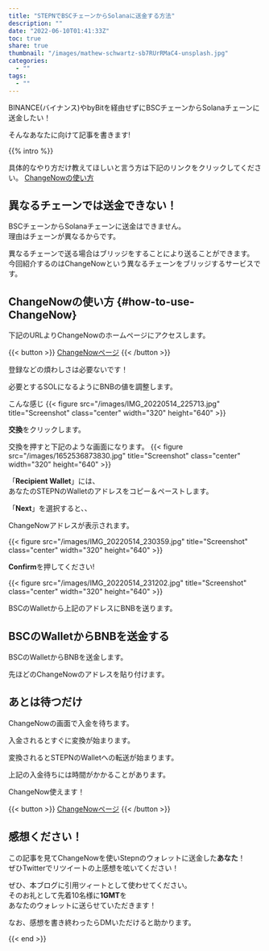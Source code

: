 ```yaml
---
title: "STEPNでBSCチェーンからSolanaに送金する方法"
description: ""
date: "2022-06-10T01:41:33Z"
toc: true
share: true
thumbnail: "/images/mathew-schwartz-sb7RUrRMaC4-unsplash.jpg"
categories:
  - ""
tags:
  - ""
---
```


BINANCE(バイナンス)やbyBitを経由せずにBSCチェーンからSolanaチェーンに送金したい！  

そんなあなたに向けて記事を書きます!

<!--more-->

{{% intro %}} 

具体的なやり方だけ教えてほしいと言う方は下記のリンクをクリックしてください。
[ChangeNowの使い方](#how-to-use-ChangeNow)

## 異なるチェーンでは送金できない！

BSCチェーンからSolanaチェーンに送金はできません。  
理由はチェーンが異なるからです。  

異なるチェーンで送る場合はブリッジをすることにより送ることができます。  
今回紹介するのはChangeNowという異なるチェーンをブリッジするサービスです。  



## ChangeNowの使い方 {#how-to-use-ChangeNow}

下記のURLよりChangeNowのホームページにアクセスします。

{{< button >}}
<a href="https://changenow.io/ja?link_id=f7a43f719a1ca8&amount=1&from=bnbbsc&to=sol" target="_blank">ChangeNowページ</a>
{{< /button >}}

登録などの煩わしさは必要ないです！  

必要とするSOLになるようにBNBの値を調整します。   

こんな感じ
{{< figure src="/images/IMG_20220514_225713.jpg" title="Screenshot" class="center" width="320" height="640" >}}

**交換**をクリックします。

交換を押すと下記のような画面になります。
{{< figure src="/images/1652536873830.jpg" title="Screenshot" class="center" width="320" height="640" >}}

「**Recipient Wallet**」には、  
あなたのSTEPNのWalletのアドレスをコピー＆ペーストします。 
  
「**Next**」を選択すると、、  

ChangeNowアドレスが表示されます。 

{{< figure src="/images/IMG_20220514_230359.jpg" title="Screenshot" class="center" width="320" height="640" >}}

**Confirm**を押してください!  

{{< figure src="/images/IMG_20220514_231202.jpg" title="Screenshot" class="center" width="320" height="640" >}}

BSCのWalletから上記のアドレスにBNBを送ります。

## BSCのWalletからBNBを送金する

BSCのWalletからBNBを送金します。

先ほどのChangeNowのアドレスを貼り付けます。

## あとは待つだけ

ChangeNowの画面で入金を待ちます。  

入金されるとすぐに変換が始まります。

変換されるとSTEPNのWalletへの転送が始まります。

上記の入金待ちには時間がかかることがあります。

ChangeNow使えます！

{{< button >}}
<a href="https://changenow.io/ja?link_id=f7a43f719a1ca8&amount=1&from=bnbbsc&to=sol" target="_blank">ChangeNowページ</a>
{{< /button >}}

## 感想ください！

この記事を見てChangeNowを使いStepnのウォレットに送金した**あなた**！     
ぜひTwitterでリツイートの上感想を呟いてください！    

ぜひ、本ブログに引用ツィートとして使わせてください。  
そのお礼として先着10名様に**1GMT**を  
あなたのウォレットに送らせていただきます！  

なお、感想を書き終わったらDMいただけると助かります。  

{{< end >}}






